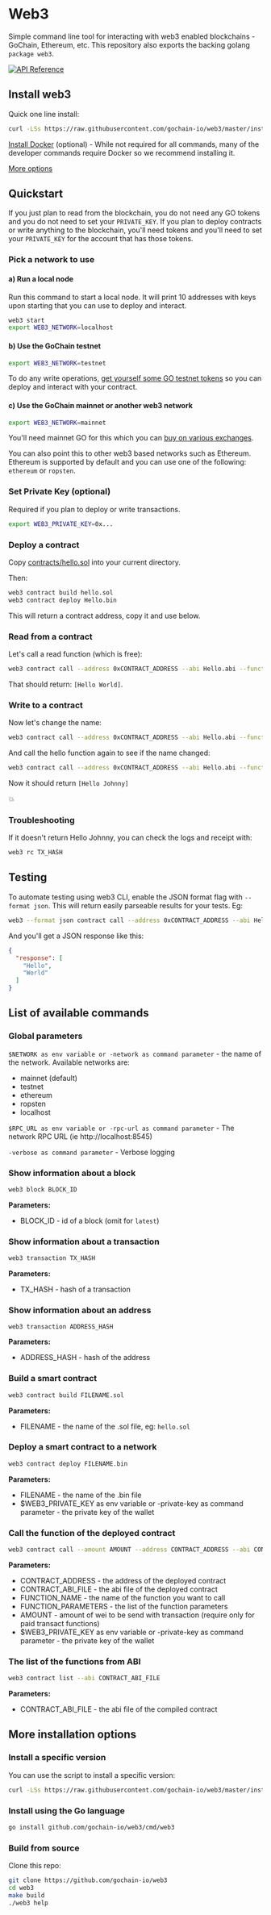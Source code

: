 # Web3

Simple command line tool for interacting with web3 enabled blockchains - GoChain, Ethereum, etc.
This repository also exports the backing golang `package web3`.

[![API Reference](
https://camo.githubusercontent.com/915b7be44ada53c290eb157634330494ebe3e30a/68747470733a2f2f676f646f632e6f72672f6769746875622e636f6d2f676f6c616e672f6764646f3f7374617475732e737667
)](https://godoc.org/github.com/gochain-io/web3)

## Install web3

Quick one line install:

```sh
curl -LSs https://raw.githubusercontent.com/gochain-io/web3/master/install.sh | sh
```

[Install Docker](https://docs.docker.com/install/) (optional) - While not required for all commands, many of the developer commands require Docker so we recommend installing it.

[More options](#More-installation-options)

## Quickstart

If you just plan to read from the blockchain, you do not need any GO tokens and you do not need to set your `PRIVATE_KEY`. If you plan to deploy contracts or write anything to the blockchain, you'll need tokens and you'll need to set your `PRIVATE_KEY` for the account that has those tokens.

### Pick a network to use

#### a) Run a local node

Run this command to start a local node. It will print 10 addresses with keys upon starting that you can use to deploy and interact.

```sh
web3 start
export WEB3_NETWORK=localhost
```

#### b) Use the GoChain testnet

```sh
export WEB3_NETWORK=testnet
```

To do any write operations, [get yourself some GO testnet tokens](https://help.gochain.io/en/article/getting-started-4tlo7a/) so you can deploy and interact with your contract.

#### c) Use the GoChain mainnet or another web3 network

```sh
export WEB3_NETWORK=mainnet
```

You'll need mainnet GO for this which you can [buy on various exchanges](https://help.gochain.io/en/article/how-to-buy-go-tokens-z12xkb/).

You can also point this to other web3 based networks such as Ethereum. Ethereum is supported by default and you
can use one of the following: `ethereum` or `ropsten`.

### Set Private Key (optional)

Required if you plan to deploy or write transactions.

```sh
export WEB3_PRIVATE_KEY=0x...
```

### Deploy a contract

Copy [contracts/hello.sol](contracts/hello.sol) into your current directory.

Then:

```sh
web3 contract build hello.sol
web3 contract deploy Hello.bin
```

This will return a contract address, copy it and use below.

### Read from a contract

Let's call a read function (which is free):

```sh
web3 contract call --address 0xCONTRACT_ADDRESS --abi Hello.abi --function hello
```

That should return: `[Hello World]`.

### Write to a contract

Now let's change the name:

```sh
web3 contract call --address 0xCONTRACT_ADDRESS --abi Hello.abi --function setName "Johnny"
```

And call the hello function again to see if the name changed:

```sh
web3 contract call --address 0xCONTRACT_ADDRESS --abi Hello.abi --function hello
```

Now it should return `[Hello Johnny]`

:boom:

### Troubleshooting

If it doesn't return Hello Johnny, you can check the logs and receipt with:

```sh
web3 rc TX_HASH
```

## Testing

To automate testing using web3 CLI, enable the JSON format flag with `--format json`. This will
return easily parseable results for your tests. Eg:

```sh
web3 --format json contract call --address 0xCONTRACT_ADDRESS --abi Hello.abi --function hello
```

And you'll get a JSON response like this:

```json
{
  "response": [
    "Hello",
    "World"
  ]
}
```

## List of available commands

### Global parameters

`$NETWORK as env variable or -network as command parameter` - the name of the network. Available networks are:

* mainnet (default)
* testnet
* ethereum
* ropsten
* localhost

`$RPC_URL as env variable or -rpc-url as command parameter` - The network RPC URL (ie http://localhost:8545)

`-verbose as command parameter` - Verbose logging

### Show information about a block

```sh
web3 block BLOCK_ID
```

**Parameters:**

- BLOCK_ID - id of a block (omit for `latest`)

### Show information about a transaction

```sh
web3 transaction TX_HASH
```

**Parameters:**

- TX_HASH - hash of a transaction

### Show information about an address

```sj
web3 transaction ADDRESS_HASH
```

**Parameters:**

- ADDRESS_HASH - hash of the address

### Build a smart contract

```sh
web3 contract build FILENAME.sol
```

**Parameters:**

- FILENAME - the name of the .sol file, eg: `hello.sol`

### Deploy a smart contract to a network

```sh
web3 contract deploy FILENAME.bin
```

**Parameters:**

- FILENAME - the name of the .bin file
- $WEB3_PRIVATE_KEY as env variable or -private-key as command parameter - the private key of the wallet

### Call the function of the deployed contract

```sh
web3 contract call --amount AMOUNT --address CONTRACT_ADDRESS --abi CONTRACT_ABI_FILE --function FUNCTION_NAME FUNCTION_PARAMETERS
```

**Parameters:**

- CONTRACT_ADDRESS - the address of the deployed contract
- CONTRACT_ABI_FILE - the abi file of the deployed contract
- FUNCTION_NAME - the name of the function you want to call
- FUNCTION_PARAMETERS - the list of the function parameters
- AMOUNT - amount of wei to be send with transaction (require only for paid transact functions)
- $WEB3_PRIVATE_KEY as env variable or -private-key as command parameter - the private key of the wallet

### The list of the functions from ABI

```sh
web3 contract list --abi CONTRACT_ABI_FILE
```

**Parameters:**

- CONTRACT_ABI_FILE - the abi file of the compiled contract

## More installation options

### Install a specific version

You can use the script to install a specific version:

```sh
curl -LSs https://raw.githubusercontent.com/gochain-io/web3/master/install.sh | sh -s v0.0.9
```

### Install using the Go language

```sh
go install github.com/gochain-io/web3/cmd/web3
```

### Build from source

Clone this repo:

```sh
git clone https://github.com/gochain-io/web3
cd web3
make build
./web3 help
```
